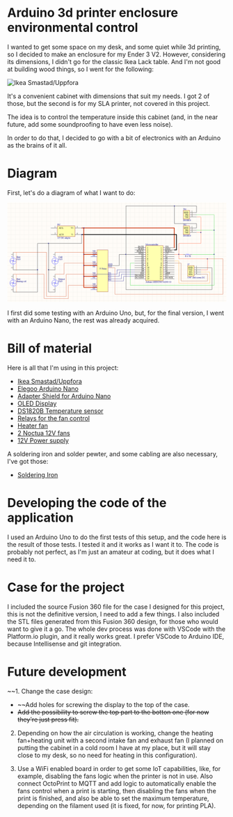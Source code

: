 # Arduino 3d printer enclosure environmental control

I wanted to get some space on my desk, and some quiet while 3d printing, so I decided to make an enclosure for my Ender 3 V2.
However, considering its dimensions, I didn't go for the classic Ikea Lack table. And I'm not good at building wood things, so I went for the following:

![Ikea Smastad/Uppfora](https://www.ikea.com/ca/en/images/products/smastad-uppfoera-cabinet-white-gray-with-1-shelf__0922392_pe788153_s5.jpg?f=g)

It's a convenient cabinet with dimensions that suit my needs. I got 2 of those, but the second is for my SLA printer, not covered in this project.

The idea is to control the temperature inside this cabinet (and, in the near future, add some soundproofing to have even less noise).

In order to do that, I decided to go with a bit of electronics with an Arduino as the brains of it all.

# Diagram
First, let's do a diagram of what I want to do:

![Diagram](https://github.com/PurplesparkA/arduino_enclosure_envctrl/blob/master/other_files/enclosure_temp_control_electronics.png)

I first did some testing with an Arduino Uno, but, for the final version, I went with an Arduino Nano, the rest was already acquired.

# Bill of material

Here is all that I'm using in this project:

- [Ikea Smastad/Uppfora](https://www.ikea.com/ca/en/p/smastad-uppfoera-cabinet-white-gray-with-1-shelf-s69389791/)
- [Elegoo Arduino Nano](https://www.amazon.ca/gp/product/B071NMD14Y/ref=ppx_yo_dt_b_asin_title_o08_s01?ie=UTF8&psc=1)
- [Adapter Shield for Arduino Nano](https://www.amazon.ca/gp/product/B07YTZSR72/ref=ppx_yo_dt_b_asin_title_o08_s00?ie=UTF8&psc=1)
- [OLED Display](https://www.amazon.ca/gp/product/B0751LFCZT/ref=ppx_yo_dt_b_asin_title_o00_s01?ie=UTF8&psc=1)
- [DS1820B Temperature sensor](https://www.amazon.ca/gp/product/B012C597T0/ref=ppx_yo_dt_b_asin_title_o01_s00?ie=UTF8&psc=1)
- [Relays for the fan control](https://www.amazon.ca/gp/product/B07DN8DTRW/ref=ppx_yo_dt_b_asin_title_o04_s00?ie=UTF8&psc=1)
- [Heater fan](https://www.amazon.ca/gp/product/B07YPNYP98/ref=ppx_yo_dt_b_asin_title_o08_s00?ie=UTF8&psc=1)
- [2 Noctua 12V fans](https://www.amazon.ca/gp/product/B07C5VG64V/ref=ppx_yo_dt_b_asin_title_o01_s00?ie=UTF8&psc=1)
- [12V Power supply](https://www.amazon.ca/gp/product/B0776R4SPT/ref=ppx_yo_dt_b_asin_title_o01_s01?ie=UTF8&psc=1)

A soldering iron and solder pewter, and some cabling are also necessary, I've got those:
- [Soldering Iron](https://www.amazon.ca/gp/product/B08LYVSNNM/ref=ppx_yo_dt_b_asin_title_o04_s01?ie=UTF8&psc=1)

# Developing the code of the application

I used an Arduino Uno to do the first tests of this setup, and the code here is the result of those tests. I tested it and it works as I want it to. The code is probably not perfect, as I'm just an amateur at coding, but it does what I need it to.

# Case for the project

I included the source Fusion 360 file for the case I designed for this project, this is not the definitive version, I need to add a few things.
I also included the STL files generated from this Fusion 360 design, for those who would want to give it a go.
The whole dev process was done with VSCode with the Platform.io plugin, and it really works great. I prefer VSCode to Arduino IDE, because Intellisense and git integration.

# Future development

~~1. Change the case design:
- ~~Add holes for screwing the display to the top of the case.
- ~~Add the possibility to screw the top part to the botton one (for now they're just press fit).~~

2. Depending on how the air circulation is working, change the heating fan+heating unit with a second intake fan and exhaust fan (I planned on putting the cabinet in a cold room I have at my place, but it will stay close to my desk, so no need for heating in this configuration).

3. Use a WiFi enabled board in order to get some IoT capabilities, like, for example, disabling the fans logic when the printer is not in use. Also connect OctoPrint to MQTT and add logic to automatically enable the fans control when a print is starting, then disabling the fans when the print is finished, and also be able to set the maximum temperature, depending on the filament used (it is fixed, for now, for printing PLA).

